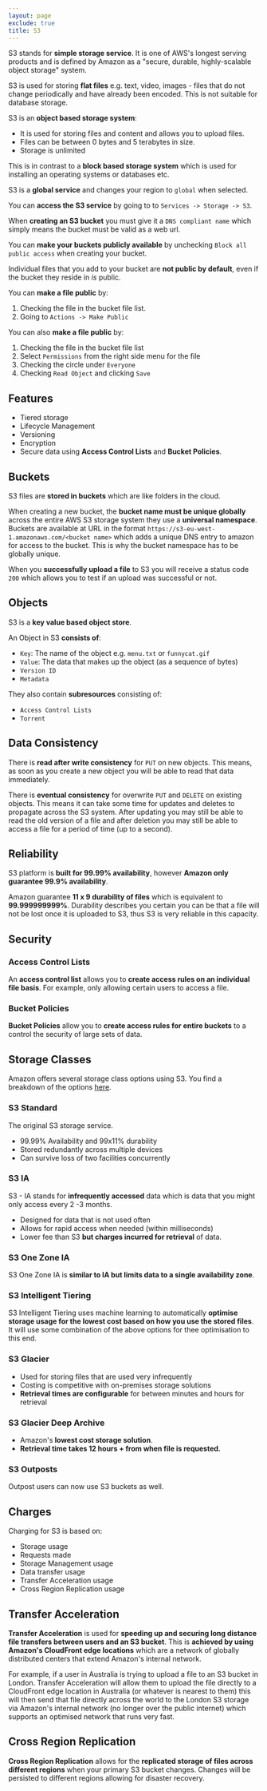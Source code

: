 ```yaml
---
layout: page
exclude: true
title: S3
---
```


S3 stands for **simple storage service**. It is one of AWS's longest serving products and is defined by Amazon as a "secure, durable, highly-scalable object storage" system.

S3 is used for storing **flat files** e.g. text, video, images - files that do not change periodically and have already been encoded. This is not suitable for database storage.

S3 is an **object based storage system**:

- It is used for storing files and content and allows you to upload files.
- Files can be between 0 bytes and 5 terabytes in size.
- Storage is unlimited

This is in contrast to a **block based storage system** which is used for installing an operating systems or databases etc.

S3 is a **global service** and changes your region to `global` when selected.

You can **access the S3 service** by going to to `Services -> Storage -> S3`.

When **creating an S3 bucket** you must give it a `DNS compliant name` which simply means the bucket must be valid as a web url.

You can **make your buckets publicly available** by unchecking `Block all public access` when creating your bucket.

Individual files that you add to your bucket are **not public by default**, even if the bucket they reside in *is* public.

You can **make a file public** by:

1. Checking the file in the bucket file list.
2. Going to `Actions -> Make Public`

You can also **make a file public** by:

1. Checking the file in the bucket file list
2. Select `Permissions` from the right side menu for the file
3. Checking the circle under `Everyone`
4. Checking `Read Object` and clicking `Save`




## Features

- Tiered storage
- Lifecycle Management
- Versioning
- Encryption
- Secure data using **Access Control Lists** and **Bucket Policies**.

## Buckets

S3 files are **stored in buckets** which are like folders in the cloud. 

When creating a new bucket, the **bucket name must be unique globally** across the entire AWS S3 storage system they use a **universal namespace**. Buckets are available at URL in the format `https://s3-eu-west-1.amazonaws.com/<bucket name>` which adds a unique DNS entry to amazon for access to the bucket. This is why the bucket namespace has to be globally unique.

When you **successfully upload a file** to S3 you will receive a status code `200` which allows you to test if an upload was successful or not.

## Objects

S3 is a **key value based object store**.

An Object in S3 **consists of**:

- `Key`: The name of the object e.g. `menu.txt` or `funnycat.gif`
- `Value`: The data that makes up the object (as a sequence of bytes)
- `Version ID`
- `Metadata`

They also contain **subresources** consisting of:

- `Access Control Lists`
- `Torrent`

## Data Consistency

There is **read after write consistency** for `PUT` on new objects. This means, as soon as you create a new object you will be able to read that data immediately.

There is **eventual consistency** for overwrite `PUT` and `DELETE` on existing objects. This means it can take some time for updates and deletes to propagate across the S3 system. After updating you may still be able to read the old version of a file and after deletion you may still be able to access a file for a period of time (up to a second).

## Reliability

S3 platform is **built for 99.99% availability**, however **Amazon only guarantee 99.9% availability**.

Amazon guarantee **11 x 9 durability of files** which is equivalent to **99.999999999%**. Durability describes you certain you can be that a file will not be lost once it is uploaded to S3, thus S3 is very reliable in this capacity.

## Security

### Access Control Lists

An **access control list** allows you to **create access rules on an individual file basis**. For example, only allowing certain users to access a file.

### Bucket Policies

**Bucket Policies** allow you to **create access rules for entire buckets** to a control the security of large sets of data.

## Storage Classes

Amazon offers several storage class options using S3. You find a breakdown of the options [here](https://aws.amazon.com/s3/storage-classes/).

### S3 Standard

The original S3 storage service.

- 99.99% Availability and 99x11% durability
- Stored redundantly across multiple devices
- Can survive loss of two facilities concurrently

### S3 IA

S3 - IA stands for **infrequently accessed** data which is data that you might only access every 2 -3 months.

- Designed for data that is not used often
- Allows for rapid access when needed (within milliseconds)
- Lower fee than S3 **but charges incurred for retrieval** of data.

### S3 One Zone IA

S3 One Zone IA is **similar to IA but limits data to a single availability zone**.

### S3 Intelligent Tiering

S3 Intelligent Tiering uses machine learning to automatically **optimise storage usage for the lowest cost based on how you use the stored files**. It will use some combination of the above options for thee optimisation to this end.

### S3 Glacier

- Used for storing files that are used very infrequently
- Costing is competitive with on-premises storage solutions
- **Retrieval times are configurable** for between minutes and hours for retrieval

### S3 Glacier Deep Archive

- Amazon's **lowest cost storage solution**.
- **Retrieval time takes 12 hours + from when file is requested.**

### S3 Outposts

Outpost users can now use S3 buckets as well.

## Charges

Charging for S3 is based on:

- Storage usage
- Requests made
- Storage Management usage
- Data transfer usage
- Transfer Acceleration usage
- Cross Region Replication usage

## Transfer Acceleration

**Transfer Acceleration** is used for **speeding up and securing long distance file transfers between users and an S3 bucket**. This is **achieved by using Amazon's CloudFront edge locations** which are a network of globally distributed centers that extend Amazon's internal network.

For example, if a user in Australia is trying to upload a file to an S3 bucket in London. Transfer Acceleration will allow them to upload the file directly to a CloudFront edge location in Australia (or whatever is nearest to them) this will then send that file directly across the world to the London S3 storage via Amazon's internal network (no longer over the public internet) which supports an optimised network that runs very fast.

## Cross Region Replication

**Cross Region Replication** allows for the **replicated storage of files across different regions** when your primary S3 bucket changes. Changes will be persisted to different regions allowing for disaster recovery.












<!--stackedit_data:
eyJoaXN0b3J5IjpbODczMTk2NTEwLDE2NjY5ODMxNTMsLTE3Nj
Y5NDE0NDMsMTA2NTAyMTQyNCwtODc4MTgwNjEsNjQ3NzYxMzgs
MjA4OTM4MzIwLC05NDA0ODYyMTYsMTY4MDAxNDk5NiwtMjEyMj
Y0NTQwNCwtMTkxMTk4MzA3XX0=
-->